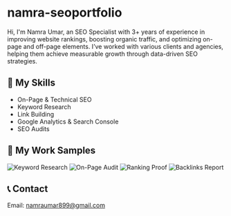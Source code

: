 # namra-seoportfolio
Hi, I'm Namra Umar, an SEO Specialist with 3+ years of experience in improving website rankings, boosting organic traffic, and optimizing on-page and off-page elements. I’ve worked with various clients and agencies, helping them achieve measurable growth through data-driven SEO strategies.

## 🧠 My Skills
- On-Page & Technical SEO
- Keyword Research
- Link Building
- Google Analytics & Search Console
- SEO Audits

## 📸 My Work Samples
![Keyword Research](keyword-research.png)
![On-Page Audit](onpage-audit.png)
![Ranking Proof](ranking-report.png)
![Backlinks Report](backlinks-proof.png)

## 📞 Contact
Email: namraumar899@gmail.com

